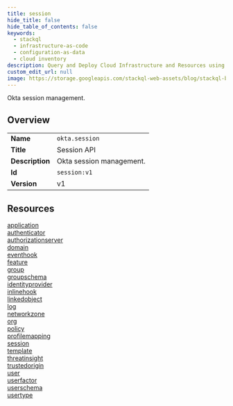 ```yaml
---
title: session
hide_title: false
hide_table_of_contents: false
keywords:
  - stackql
  - infrastructure-as-code
  - configuration-as-data
  - cloud inventory
description: Query and Deploy Cloud Infrastructure and Resources using SQL
custom_edit_url: null
image: https://storage.googleapis.com/stackql-web-assets/blog/stackql-blog-post-featured-image.png
---
```

Okta session management.  
    

## Overview
<table><tbody>
<tr><td><b>Name</b></td><td><code>okta.session</code></td></tr>
<tr><td><b>Title</b></td><td>Session API</td></tr>
<tr><td><b>Description</b></td><td>Okta session management.</td></tr>
<tr><td><b>Id</b></td><td><code>session:v1</code></td></tr>
<tr><td><b>Version</b></td><td>v1</td></tr>
</tbody></table>

## Resources
<div class="row">
<div class="providerDocColumn">
<a href="/docs/providers/okta/session/application">application</a><br />
<a href="/docs/providers/okta/session/authenticator">authenticator</a><br />
<a href="/docs/providers/okta/session/authorizationserver">authorizationserver</a><br />
<a href="/docs/providers/okta/session/domain">domain</a><br />
<a href="/docs/providers/okta/session/eventhook">eventhook</a><br />
<a href="/docs/providers/okta/session/feature">feature</a><br />
<a href="/docs/providers/okta/session/group">group</a><br />
<a href="/docs/providers/okta/session/groupschema">groupschema</a><br />
<a href="/docs/providers/okta/session/identityprovider">identityprovider</a><br />
<a href="/docs/providers/okta/session/inlinehook">inlinehook</a><br />
<a href="/docs/providers/okta/session/linkedobject">linkedobject</a><br />
<a href="/docs/providers/okta/session/log">log</a><br />
</div>
<div class="providerDocColumn">
<a href="/docs/providers/okta/session/networkzone">networkzone</a><br />
<a href="/docs/providers/okta/session/org">org</a><br />
<a href="/docs/providers/okta/session/policy">policy</a><br />
<a href="/docs/providers/okta/session/profilemapping">profilemapping</a><br />
<a href="/docs/providers/okta/session/session">session</a><br />
<a href="/docs/providers/okta/session/template">template</a><br />
<a href="/docs/providers/okta/session/threatinsight">threatinsight</a><br />
<a href="/docs/providers/okta/session/trustedorigin">trustedorigin</a><br />
<a href="/docs/providers/okta/session/user">user</a><br />
<a href="/docs/providers/okta/session/userfactor">userfactor</a><br />
<a href="/docs/providers/okta/session/userschema">userschema</a><br />
<a href="/docs/providers/okta/session/usertype">usertype</a><br />
</div>
</div>
